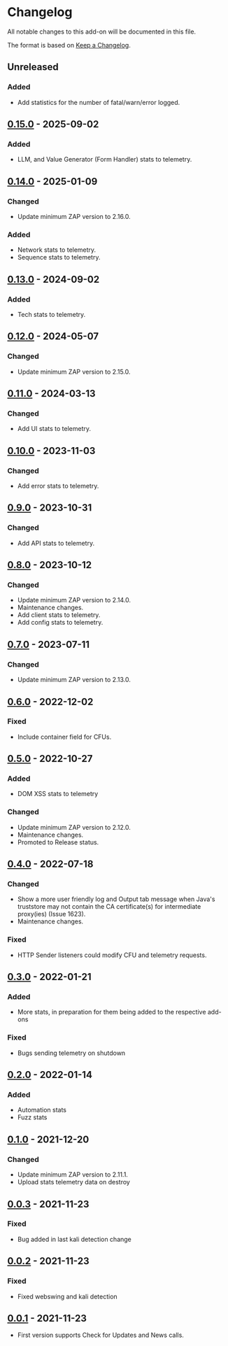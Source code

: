 # Changelog
All notable changes to this add-on will be documented in this file.

The format is based on [Keep a Changelog](https://keepachangelog.com/en/1.0.0/).

## Unreleased
### Added
- Add statistics for the number of fatal/warn/error logged.

## [0.15.0] - 2025-09-02
### Added
- LLM, and Value Generator (Form Handler) stats to telemetry.

## [0.14.0] - 2025-01-09
### Changed
- Update minimum ZAP version to 2.16.0.

### Added
- Network stats to telemetry.
- Sequence stats to telemetry.

## [0.13.0] - 2024-09-02
### Added
- Tech stats to telemetry.

## [0.12.0] - 2024-05-07
### Changed
- Update minimum ZAP version to 2.15.0.

## [0.11.0] - 2024-03-13
### Changed
- Add UI stats to telemetry.

## [0.10.0] - 2023-11-03
### Changed
- Add error stats to telemetry.

## [0.9.0] - 2023-10-31
### Changed
- Add API stats to telemetry.

## [0.8.0] - 2023-10-12
### Changed
- Update minimum ZAP version to 2.14.0.
- Maintenance changes.
- Add client stats to telemetry.
- Add config stats to telemetry.

## [0.7.0] - 2023-07-11
### Changed
- Update minimum ZAP version to 2.13.0.

## [0.6.0] - 2022-12-02
### Fixed
- Include container field for CFUs.

## [0.5.0] - 2022-10-27
### Added
- DOM XSS stats to telemetry

### Changed
- Update minimum ZAP version to 2.12.0.
- Maintenance changes.
- Promoted to Release status.

## [0.4.0] - 2022-07-18
### Changed
- Show a more user friendly log and Output tab message when Java's truststore may not contain the CA certificate(s) for intermediate proxy(ies) (Issue 1623).
- Maintenance changes.

### Fixed
- HTTP Sender listeners could modify CFU and telemetry requests.

## [0.3.0] - 2022-01-21
### Added
- More stats, in preparation for them being added to the respective add-ons
### Fixed
- Bugs sending telemetry on shutdown

## [0.2.0] - 2022-01-14
### Added
- Automation stats
- Fuzz stats

## [0.1.0] - 2021-12-20
### Changed
- Update minimum ZAP version to 2.11.1.
- Upload stats telemetry data on destroy

## [0.0.3] - 2021-11-23
### Fixed
- Bug added in last kali detection change

## [0.0.2] - 2021-11-23

### Fixed
- Fixed webswing and kali detection

## [0.0.1] - 2021-11-23

- First version supports Check for Updates and News calls.

[0.15.0]: https://github.com/zaproxy/zap-extensions/releases/callhome-v0.15.0
[0.14.0]: https://github.com/zaproxy/zap-extensions/releases/callhome-v0.14.0
[0.13.0]: https://github.com/zaproxy/zap-extensions/releases/callhome-v0.13.0
[0.12.0]: https://github.com/zaproxy/zap-extensions/releases/callhome-v0.12.0
[0.11.0]: https://github.com/zaproxy/zap-extensions/releases/callhome-v0.11.0
[0.10.0]: https://github.com/zaproxy/zap-extensions/releases/callhome-v0.10.0
[0.9.0]: https://github.com/zaproxy/zap-extensions/releases/callhome-v0.9.0
[0.8.0]: https://github.com/zaproxy/zap-extensions/releases/callhome-v0.8.0
[0.7.0]: https://github.com/zaproxy/zap-extensions/releases/callhome-v0.7.0
[0.6.0]: https://github.com/zaproxy/zap-extensions/releases/callhome-v0.6.0
[0.5.0]: https://github.com/zaproxy/zap-extensions/releases/callhome-v0.5.0
[0.4.0]: https://github.com/zaproxy/zap-extensions/releases/callhome-v0.4.0
[0.3.0]: https://github.com/zaproxy/zap-extensions/releases/callhome-v0.3.0
[0.2.0]: https://github.com/zaproxy/zap-extensions/releases/callhome-v0.2.0
[0.1.0]: https://github.com/zaproxy/zap-extensions/releases/callhome-v0.1.0
[0.0.3]: https://github.com/zaproxy/zap-extensions/releases/callhome-v0.0.3
[0.0.2]: https://github.com/zaproxy/zap-extensions/releases/callhome-v0.0.2
[0.0.1]: https://github.com/zaproxy/zap-extensions/releases/callhome-v0.0.1
